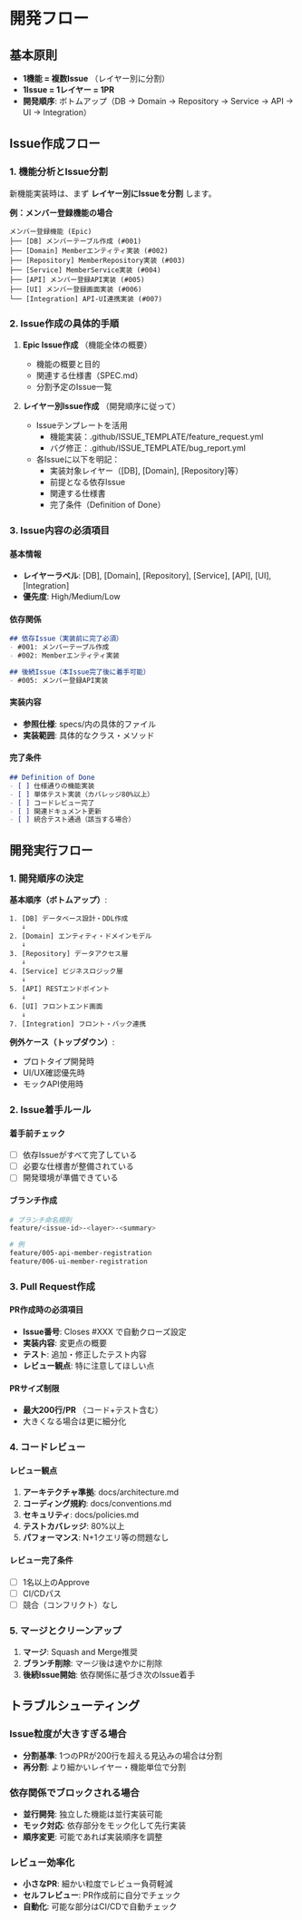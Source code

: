 # 開発フロー

## 基本原則

- **1機能 = 複数Issue** （レイヤー別に分割）
- **1Issue = 1レイヤー = 1PR** 
- **開発順序**: ボトムアップ（DB → Domain → Repository → Service → API → UI → Integration）

## Issue作成フロー

### 1. 機能分析とIssue分割

新機能実装時は、まず **レイヤー別にIssueを分割** します。

**例：メンバー登録機能の場合**
```
メンバー登録機能 (Epic)
├── [DB] メンバーテーブル作成 (#001)
├── [Domain] Memberエンティティ実装 (#002)  
├── [Repository] MemberRepository実装 (#003)
├── [Service] MemberService実装 (#004)
├── [API] メンバー登録API実装 (#005)
├── [UI] メンバー登録画面実装 (#006)
└── [Integration] API-UI連携実装 (#007)
```

### 2. Issue作成の具体的手順

1. **Epic Issue作成** （機能全体の概要）
   - 機能の概要と目的
   - 関連する仕様書（SPEC.md）
   - 分割予定のIssue一覧

2. **レイヤー別Issue作成** （開発順序に従って）
   - Issueテンプレートを活用
     - 機能実装：.github/ISSUE_TEMPLATE/feature_request.yml
     - バグ修正：.github/ISSUE_TEMPLATE/bug_report.yml
   - 各Issueに以下を明記：
     - 実装対象レイヤー（[DB], [Domain], [Repository]等）
     - 前提となる依存Issue
     - 関連する仕様書
     - 完了条件（Definition of Done）

### 3. Issue内容の必須項目

#### 基本情報
- **レイヤーラベル**: [DB], [Domain], [Repository], [Service], [API], [UI], [Integration]
- **優先度**: High/Medium/Low

#### 依存関係
```markdown
## 依存Issue（実装前に完了必須）
- #001: メンバーテーブル作成
- #002: Memberエンティティ実装

## 後続Issue（本Issue完了後に着手可能）
- #005: メンバー登録API実装
```

#### 実装内容
- **参照仕様**: specs/内の具体的ファイル
- **実装範囲**: 具体的なクラス・メソッド

#### 完了条件
```markdown
## Definition of Done
- [ ] 仕様通りの機能実装
- [ ] 単体テスト実装（カバレッジ80%以上）
- [ ] コードレビュー完了
- [ ] 関連ドキュメント更新
- [ ] 統合テスト通過（該当する場合）
```

## 開発実行フロー

### 1. 開発順序の決定

**基本順序（ボトムアップ）**:
```
1. [DB] データベース設計・DDL作成
   ↓
2. [Domain] エンティティ・ドメインモデル
   ↓  
3. [Repository] データアクセス層
   ↓
4. [Service] ビジネスロジック層
   ↓
5. [API] RESTエンドポイント
   ↓
6. [UI] フロントエンド画面
   ↓
7. [Integration] フロント・バック連携
```

**例外ケース（トップダウン）**:
- プロトタイプ開発時
- UI/UX確認優先時
- モックAPI使用時

### 2. Issue着手ルール

#### 着手前チェック
- [ ] 依存Issueがすべて完了している
- [ ] 必要な仕様書が整備されている  
- [ ] 開発環境が準備できている

#### ブランチ作成
```bash
# ブランチ命名規則
feature/<issue-id>-<layer>-<summary>

# 例
feature/005-api-member-registration
feature/006-ui-member-registration  
```

### 3. Pull Request作成

#### PR作成時の必須項目
- **Issue番号**: Closes #XXX で自動クローズ設定
- **実装内容**: 変更点の概要
- **テスト**: 追加・修正したテスト内容
- **レビュー観点**: 特に注意してほしい点

#### PRサイズ制限
- **最大200行/PR** （コード+テスト含む）
- 大きくなる場合は更に細分化

### 4. コードレビュー

#### レビュー観点
1. **アーキテクチャ準拠**: docs/architecture.md
2. **コーディング規約**: docs/conventions.md  
3. **セキュリティ**: docs/policies.md
4. **テストカバレッジ**: 80%以上
5. **パフォーマンス**: N+1クエリ等の問題なし

#### レビュー完了条件
- [ ] 1名以上のApprove
- [ ] CI/CDパス
- [ ] 競合（コンフリクト）なし

### 5. マージとクリーンアップ

1. **マージ**: Squash and Merge推奨
2. **ブランチ削除**: マージ後は速やかに削除
3. **後続Issue開始**: 依存関係に基づき次のIssue着手

## トラブルシューティング

### Issue粒度が大きすぎる場合
- **分割基準**: 1つのPRが200行を超える見込みの場合は分割
- **再分割**: より細かいレイヤー・機能単位で分割

### 依存関係でブロックされる場合
- **並行開発**: 独立した機能は並行実装可能
- **モック対応**: 依存部分をモック化して先行実装
- **順序変更**: 可能であれば実装順序を調整

### レビュー効率化
- **小さなPR**: 細かい粒度でレビュー負荷軽減
- **セルフレビュー**: PR作成前に自分でチェック
- **自動化**: 可能な部分はCI/CDで自動チェック
